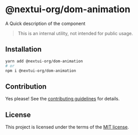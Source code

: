 # @nextui-org/dom-animation

A Quick description of the component

> This is an internal utility, not intended for public usage.

## Installation

```sh
yarn add @nextui-org/dom-animation
# or
npm i @nextui-org/dom-animation
```

## Contribution

Yes please! See the
[contributing guidelines](https://github.com/nextui-org/nextui/blob/master/CONTRIBUTING.md)
for details.

## License

This project is licensed under the terms of the
[MIT license](https://github.com/nextui-org/nextui/blob/master/LICENSE).
